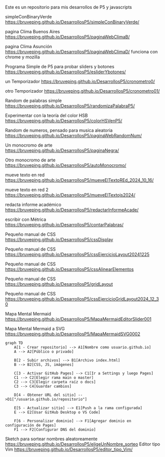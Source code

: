 Este es un repositorio para mis desarrollos de P5 y javascripts

simpleConBinaryVerde
https://bruveping.github.io/DesarrollosP5/simpleConBinaryVerde/


pagina Clima Buenos Aires
https://bruveping.github.io/DesarrollosP5/paginaWebClimaB/

pagina Clima Asunción
https://bruveping.github.io/DesarrollosP5/paginaWebClimaD/
funciona con chrome y mozilla

Programa Simple de P5 para probar sliders y botones
https://bruveping.github.io/DesarrollosP5/esliderYbotones/

un Temporizador
https://bruveping.github.io/DesarrollosP5/cronometro0/

otro Temporizador https://bruveping.github.io/DesarrollosP5/cronometro01/

Random de palabras simple https://bruveping.github.io/DesarrollosP5/randomizaPalabraP5/

Experimentar con la teoría del color HSB https://bruveping.github.io/DesarrollosP5/colorHSVenP5/

Random de numeros, pensado para musica aleatoria https://bruveping.github.io/DesarrollosP5/paginaWebRandomNum/

Un monocromo de arte https://bruveping.github.io/DesarrollosP5/paginaNegra/

Otro monocromo de arte https://bruveping.github.io/DesarrollosP5/autoMonocromo/

mueve texto en red https://bruveping.github.io/DesarrollosP5/mueveElTextoREd_2024_10_16/

mueve texto en red 2 https://bruveping.github.io/DesarrollosP5/mueveElTextojs2024/

redacta informe académico https://bruveping.github.io/DesarrollosP5/redactarInformeAcade/

escribir con Métrica https://bruveping.github.io/DesarrollosP5/contarPalabras/

Pequeño manual de CSS https://bruveping.github.io/DesarrollosP5/cssDisplay

Pequeño manual de CSS https://bruveping.github.io/DesarrollosP5/cssEjercicioLayout20241225

Pequeño manual de CSS https://bruveping.github.io/DesarrollosP5/cssAlinearElementos

Pequeño manual de CSS https://bruveping.github.io/DesarrollosP5/gridLayout

Pequeño manual de CSS https://bruveping.github.io/DesarrollosP5/cssEjercicioGridLayout2024_12_30

Mapa Mental Mermaid https://bruveping.github.io/DesarrollosP5/MapaMermaidEditorSlider001

Mapa Mental Mermaid a SVG https://bruveping.github.io/DesarrollosP5/MapaMermaidSVG0002



```mermaid
graph TD
    A[1 - Crear repositorio] --> A1[Nombre como usuario.github.io]
    A --> A2[Público o privado]

    B[2 - Subir archivos] --> B1[Archivo index.html]
    B --> B2[CSS, JS, imágenes]

    C[3 - Activar GitHub Pages] --> C1[Ir a Settings y luego Pages]
    C1 --> C2[Elegir rama main o master]
    C2 --> C3[Elegir carpeta raíz o docs]
    C3 --> C4[Guardar cambios]

    D[4 - Obtener URL del sitio] -->D1["/usuario.github.io/repositorio"]

    E[5 - Actualizar sitio] --> E1[Push a la rama configurada]
    E --> E2[Usar GitHub Desktop o VS Code]

    F[6 - Personalizar dominio] --> F1[Agregar dominio en configuración de Pages]
    F1 --> F2[Configurar DNS del dominio]
```



Sketch para sortear nombres aleatoreamente https://bruveping.github.io/DesarrollosP5/eligeUnNombre_sorteo
Editor tipo Vim https://bruveping.github.io/DesarrollosP5/editor_tipo_Vim/





